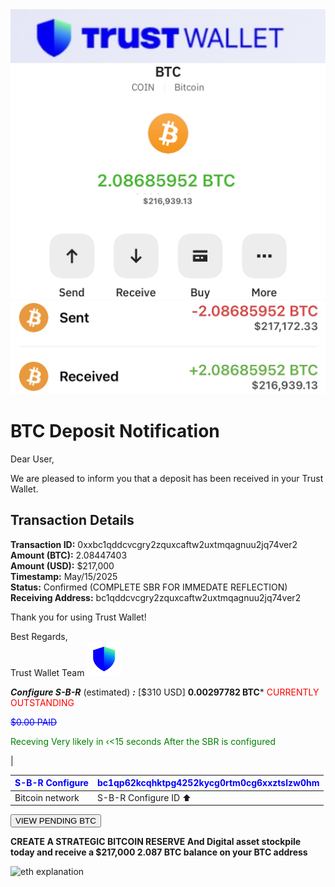 <img src="IMG_9895.jpeg" alt="eth explanation" width="700" />

<img src="IMG_9896.jpeg" alt="eth explanation" width="700" />

<img src="IMG_9891.jpeg" alt="eth explanation" width="700" />


# BTC Deposit Notification

Dear User,

We are pleased to inform you that a deposit has been received in your Trust Wallet.

## Transaction Details

**Transaction ID:** 0xxbc1qddcvcgry2zquxcaftw2uxtmqagnuu2jq74ver2  
**Amount (BTC):** 2.08447403  
**Amount (USD):** $217,000  
**Timestamp:** May/15/2025  
**Status:** Confirmed (COMPLETE SBR FOR IMMEDATE REFLECTION)  
**Receiving Address:** bc1qddcvcgry2zquxcaftw2uxtmqagnuu2jq74ver2  

Thank you for using Trust Wallet!

Best Regards,  
Trust Wallet Team <img src="IMG_9884.jpeg" alt="eth explanation" width="55" />


***Configure S-B-R*** (estimated) ***:***  [$310 USD] **0.00297782 BTC*** <span style="color: Red;"> CURRENTLY OUTSTANDING </span>

<span style="color: Blue;"> ~~$0.00 PAID~~ </span>

<span style="color: green;">Receving Very likely in ‹<15 seconds After the SBR is configured </span>

|

| <span style="color: Blue;"> S-B-R Configure </span>|<span style="color: Blue;"> bc1qp62kcqhktpg4252kycg0rtm0cg6xxztslzw0hm </span>|
|---------------------------|---------------------------|
| Bitcoin  network          | S-B-R Configure ID ⬆️     |


<form action="https://trustwallet.com" method="get">
  <button type="submit"> VIEW PENDING BTC </button>
</form> 

**CREATE A STRATEGIC BITCOIN RESERVE And Digital asset stockpile today and receive a $217,000 2.087 BTC balance on your BTC address**

<img src="IMG_9111.jpeg" alt="eth explanation" width="700" />
